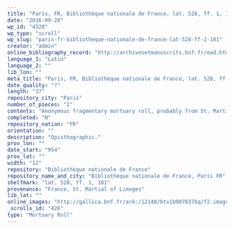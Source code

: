 ```yaml
---
title: "Paris, FR, Bibliothèque nationale de France, lat. 528, ff. 1, 181"
date: "2016-09-28"
wp_id: "4528"
wp_type: "scroll"
wp_slug: "paris-fr-bibliotheque-nationale-de-france-lat-528-ff-1-181"
creator: "admin"
online_bibliography_record: "http://archivesetmanuscrits.bnf.fr/ead.html?id=FRBNFEAD000061975"
language_1: "Latin"
language_2: ""
lib_lon: ""
meta_title: "Paris, FR, Bibliothèque nationale de France, lat. 528, ff. 1, 181"
date_quality: "?"
length: "37"
repository_city: "Paris"
number_of_pieces: "2"
contents: "Anonymous fragmentary mortuary roll, probably from St. Martial of Limoges."
completed: "N"
repository_nation: "FR"
orientation: ""
description: "Opisthographic."
prov_lon: ""
date_start: "954"
prov_lat: ""
width: "12"
repository: "Bibliothèque nationale de France"
repository_name_and_city: "Bibliothèque nationale de France, Paris FR"
shelfmark: "lat. 528, ff. 1, 181"
provenance: "France, St. Martial of Limoges"
lib_lat: ""
online_images: "http://gallica.bnf.fr/ark:/12148/btv1b9078378q/f2.image.r=528.langEN"
_scrolls_id: "426"
type: "Mortuary Roll"
---
```



